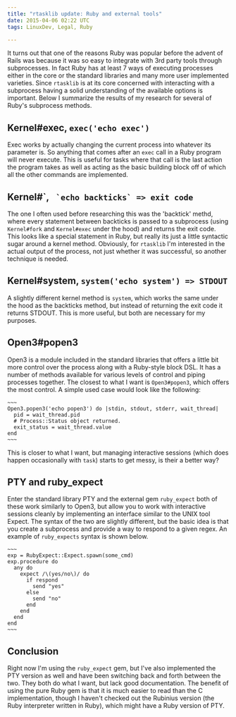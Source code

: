 ```yaml
---
title: "rtasklib update: Ruby and external tools"
date: 2015-04-06 02:22 UTC
tags: LinuxDev, Legal, Ruby

---
```


It turns out that one of the reasons Ruby was popular before the advent of Rails was because it was so easy to integrate with 3rd party tools through subprocesses. In fact Ruby has at least 7 ways of executing processes either in the core or the standard libraries and many more user implemented varieties. Since `rtasklib` is at its core concerned with interacting with a subprocess having a solid understanding of the available options is important. Below I summarize the results of my research for several of Ruby's subprocess methods.

## Kernel#exec, `exec('echo exec')`

Exec works by actually changing the current process into whatever its parameter is. So anything that comes after an `exec` call in a Ruby program will never execute. This is useful for tasks where that call is the last action the program takes as well as acting as the basic building block off of which all the other commands are implemented.

## Kernel#\`, `` `echo backticks` => exit code``

The one I often used before researching this was the 'backtick' methd, where every statement between backticks is passed to a subprocess (using `Kernel#fork` and `Kernel#exec` under the hood) and returns the exit code. This looks like a special statement in Ruby, but really its just a little syntactic sugar around a kernel method. Obviously, for `rtasklib` I'm interested in the actual output of the process, not just whether it was successful, so another technique is needed.

## Kernel#system, `system('echo system') => STDOUT`

A slightly different kernel method is `system`, which works the same under the hood as the backticks method, but instead of returning the exit code it returns STDOUT. This is more useful, but both are necessary for my purposes.

## Open3#popen3

Open3 is a module included in the standard libraries that offers a little bit more control over the process along with a Ruby-style block DSL. It has a number of methods available for various levels of control and piping processes together. The closest to what I want is `Open3#popen3`, which offers the most control. A simple used case would look like the following:

    ~~~
    Open3.popen3('echo popen3') do |stdin, stdout, stderr, wait_thread|
      pid = wait_thread.pid
      # Process::Status object returned.
      exit_status = wait_thread.value
    end
    ~~~

This is closer to what I want, but managing interactive sessions (which does happen occasionally with `task`) starts to get messy, is their a better way?

## PTY and ruby_expect

Enter the standard library PTY and the external gem `ruby_expect` both of these work similarly to Open3, but allow you to work with interactive sessions cleanly by implementing an interface similar to the UNIX tool Expect. The syntax of the two are slightly different, but the basic idea is that you create a subprocess and provide a way to respond to a given regex. An example of `ruby_expects` syntax is shown below.

    ~~~
    exp = RubyExpect::Expect.spawn(some_cmd)
    exp.procedure do
      any do
        expect /\(yes/no\)/ do
          if respond
            send "yes"
          else
            send "no"
          end
        end
      end
    end
    ~~~

## Conclusion

Right now I'm using the `ruby_expect` gem, but I've also implemented the PTY version as well and have been switching back and forth between the two. They both do what I want, but lack good documentation. The benefit of using the pure Ruby gem is that it is much easier to read than the C implementation, though I haven't checked out the Rubinius version (the Ruby interpreter written in Ruby), which might have a Ruby version of PTY.
